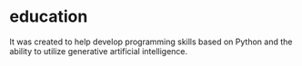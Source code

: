 # education
It was created to help develop programming skills based on Python and the ability to utilize generative artificial intelligence.
